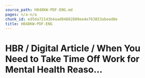 ```yaml
---
source_path: H048KW-PDF-ENG.md
pages: n/a-n/a
chunk_id: ed5da72143b4aad04802809ee4e763853abead8e
title: H048KW-PDF-ENG
---
```

# HBR / Digital Article / When You Need to Take Time Off Work for Mental Health Reaso…
